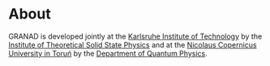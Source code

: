 # About

GRANAD is developed jointly at the [Karlsruhe Institute of Technology](https://www.kit.edu) by the
[Institute of Theoretical Solid State Physics](https://www.tfp.kit.edu/rockstuhl.php)
and at the [Nicolaus Copernicus University in Toruń](https://www.umk.pl/) by the [Department of Quantum Physics](https://www.ifiz.umk.pl/).
